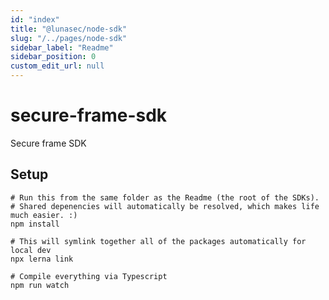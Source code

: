 ```yaml
---
id: "index"
title: "@lunasec/node-sdk"
slug: "/../pages/node-sdk"
sidebar_label: "Readme"
sidebar_position: 0
custom_edit_url: null
---
```


# secure-frame-sdk

Secure frame SDK

## Setup
```
# Run this from the same folder as the Readme (the root of the SDKs).
# Shared depenencies will automatically be resolved, which makes life much easier. :)
npm install

# This will symlink together all of the packages automatically for local dev
npx lerna link

# Compile everything via Typescript
npm run watch
```
